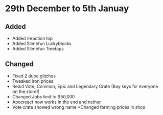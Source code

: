 # 29th December to 5th Januay

## Added
* Added /reaction top
* Added Slimefun Luckyblocks
* Added Slimefun Treetaps

## Changed
* Fixed 2 dupe glitches
* Tweaked iron prices
* Redid Vote, Common, Epic and Legendary Crate (Buy keys for everyone on the store!)
* Changed Jobs limit to $50,000
* Apocreact now works in the end and nether
* Vote crate showed wrong name
*Changed farming prices in shop
